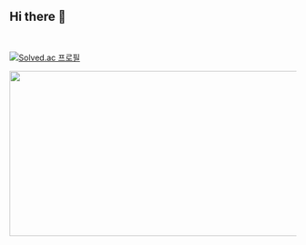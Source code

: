 ## Hi there 👋

<br>

[![Solved.ac
프로필](http://mazassumnida.wtf/api/v2/generate_badge?boj=pooky1219)](https://solved.ac./pooky1219)
<br>

<!--
**pooky1219/pooky1219** is a ✨ _special_ ✨ repository because its `README.md` (this file) appears on your GitHub profile.

Here are some ideas to get you started:

- 🔭 I’m currently working on ...
- 🌱 I’m currently learning ...
- 👯 I’m looking to collaborate on ...
- 🤔 I’m looking for help with ...
- 💬 Ask me about ...
- 📫 How to reach me: ...
- 😄 Pronouns: ...
- ⚡ Fun fact: ...
-->

<a href="https://www.gitanimals.org/en_US?utm_medium=image&utm_source=pooky1219&utm_content=farm">
<img
  src="https://render.gitanimals.org/farms/pooky1219"
  width="600"
  height="290"
/>
</a>
  
